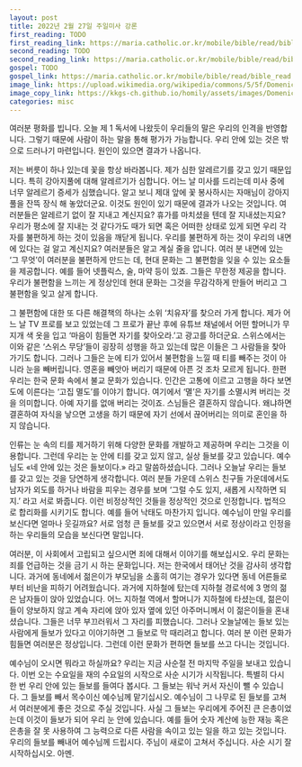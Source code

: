 ```yaml
---
layout: post
title: 2022년 2월 27일 주일미사 강론
first_reading: TODO
first_reading_link: https://maria.catholic.or.kr/mobile/bible/read/bible_read.asp?m=1&n=129&p=2
second_reading: TODO
second_reading_link: https://maria.catholic.or.kr/mobile/bible/read/bible_read.asp?m=2&n=152&p=13
gospel: TODO
gospel_link: https://maria.catholic.or.kr/mobile/bible/read/bible_read.asp?m=2&n=147&p=24
image_link: https://upload.wikimedia.org/wikipedia/commons/5/5f/Domenico_Fetti_-_The_Parable_of_the_Mote_and_the_Beam.jpg
image_copy_link: https://kkgs-ch.github.io/homily/assets/images/Domenico_Fetti_-_The_Parable_of_the_Mote_and_the_Beam.jpg
categories: misc
---
```


여러분 평화를 빕니다. 오늘 제 1 독서에 나왔듯이 우리들의 말은 우리의 인격을
반영합니다. 그렇기 때문에 사람이 하는 말을 통해 평가가 가능합니다. 우리 안에 있는
것은 밖으로 드러나기 마련입니다. 원인이 있으면 결과가 나옵니다. 

저는 버릇이 하나
있는데 꽃을 항상 바라봅니다. 제가 심한 알레르기를 갖고 있기 때문입니다. 특히
강아지풀에 대해 알레르기가 심합니다. 어느 날 미사를 드리는데 미사 중에 너무
알레르기 증세가 심했습니다. 알고 보니 제대 앞에 꽃 봉사하시는 자매님이 강아지 풀을
잔뜩 장식 해 놓았더군요. 이것도 원인이 있기 때문에 결과가 나오는 것입니다.
여러분들은 알레르기 없이 잘 지내고 계신지요? 휴가를 마치셨을 텐데 잘
지내셨는지요? 우리가 평소에 잘 지내는 것 같다가도 때가 되면 혹은 어떠한 상태로
있게 되면 우리 각자를 불편하게 하는 것이 있음을 깨닫게 됩니다. 우리를 불편하게
하는 것이 우리의 내면에 있다는 걸 알고 계신지요? 여러분들은 알고 계실 줄을 압니다.
여러 분 내면에 있는 ‘그 무엇’이 여러분을 불편하게 만드는 데, 현대 문화는 그 불편함을
잊을 수 있는 요소들을 제공합니다. 예를 들어 넷플릭스, 술, 마약 등이 있죠. 그들은
무한정 제공을 합니다. 우리가 불편함을 느끼는 게 정상인데 현대 문화는 그것을
무감각하게 만들어 버리고 그 불편함을 잊고 살게 합니다.

그 불편함에 대한 또 다른 해결책의 하나는 소위 ‘치유자’를 찾으러 가게 합니다. 제가
어느 날 TV 프로를 보고 있었는데 그 프로가 끝난 후에 유튜브 채널에서 어떤 할머니가
무지개 색 옷을 입고 ‘마음이 힘들면 자기를 찾아오라.’고 광고를 하더군요.
스위스에서는 이와 같은 ‘스위스 무당’들이 굉장히 성행을 하고 있는데 많은 이들은 그
사람들을 찾아 가기도 합니다. 그러나 그들은 눈에 티가 있어서 불편함을 느낄 때 티를
빼주는 것이 아니라 눈을 빼버립니다. 영혼을 빼앗아 버리기 때문에 아픈 것 조차
모르게 됩니다. 한편 우리는 한국 문화 속에서 불교 문화가 있습니다. 인간은 고통에
이르고 고행을 하다 보면 도에 이른다는 ‘고집 멸도’를 이야기 합니다. 여기에서 ‘멸’은
자기를 소멸시켜 버리는 것을 의미합니다. 아예 자기를 없애 버리는 것이죠. 스님들은
결혼하지 않습니다. 왜냐하면 결혼하여 자식을 낳으면 고생을 하기 때문에 자기 선에서
끊어버리는 의미로 혼인을 하지 않습니다.

인류는 눈 속의 티를 제거하기 위해 다양한 문화를 개발하고 제공하며 우리는 그것을
이용합니다. 그런데 우리는 눈 안에 티를 갖고 있지 않고, 실상 들보를 갖고 있습니다.
예수님도 «네 안에 있는 것은 들보이다.» 라고 말씀하셨습니다. 그러나 오늘날 우리는
들보를 갖고 있는 것을 당연하게 생각합니다. 여러 분들 가운데 스위스 친구들
가운데에서도 남자가 외도를 하거나 바람을 피우는 경우를 보며 ‘그럴 수도 있지,
새롭게 시작하면 되지.’ 라고 서로 봐줍니다. 이런 비정상적인 것들을 정상적인 것으로
인정합니다. 법적으로 합리화를 시키기도 합니다. 예를 들어 낙태도 마찬가지 입니다.
예수님이 만일 우리를 보신다면 얼마나 웃길까요? 서로 엄청 큰 들보를 갖고 있으면서
서로 정상이라고 인정을 하는 우리들의 모습을 보신다면 말입니다.

여러분, 이 사회에서 고립되고 싶으시면 죄에 대해서 이야기를 해보십시오. 우리 문화는
죄를 언급하는 것을 금기 시 하는 문화입니다. 저는 한국에서 태어난 것을 감사히
생각합니다. 과거에 동네에서 젊은이가 부모님을 소홀히 여기는 경우가 있다면 동네
어른들로부터 비난을 피하기 어려웠습니다. 과거에 지하철에 탔는데 지하철 경로석에 3
명의 젊은 남자들이 앉아 있었습니다. 어느 지하철 역에서 할머니가 지하철에 타셨는데,
젊은이들이 양보하지 않고 계속 자리에 앉아 있자 옆에 있던 아주머니께서 이
젊은이들을 혼내셨습니다. 그들은 너무 부끄러워서 그 자리를 피했습니다. 그러나
오늘날에는 들보 있는 사람에게 들보가 있다고 이야기하면 그 들보로 막 때리려고
합니다. 여러 분 이런 문화가 힘들면 여러분은 정상입니다. 그런데 이런 문화가 편하면
들보를 쓰고 다니는 것입니다.

예수님이 오시면 뭐라고 하실까요? 우리는 지금 사순절 전 마지막 주일을 보내고
있습니다. 이번 오는 수요일을 재의 수요일의 시작으로 사순 시기가 시작됩니다. 특별히
다시 한 번 우리 안에 있는 들보를 들여다 봅시다. 그 들보는 워낙 커서 자신이 뺄 수
있습니다. 그 들보를 빼서 목수이신 예수님께 맡기십시오. 예수님이 그 나무로 된
들보를 고쳐서 여러분에게 좋은 것으로 주실 것입니다. 사실 그 들보는 우리에게 주어진
큰 은총이었는데 이것이 들보가 되어 우리 눈 안에 있습니다. 예를 들어 숫자 계산에
능한 재능 혹은 은총을 잘 못 사용하여 그 능력으로 다른 사람을 속이고 있는 일을 하고
있는 것입니다. 우리의 들보를 빼내어 예수님께 드립시다. 주님이 새로이 고쳐서
주십니다. 사순 시기 잘 시작하십시오. 아멘.
